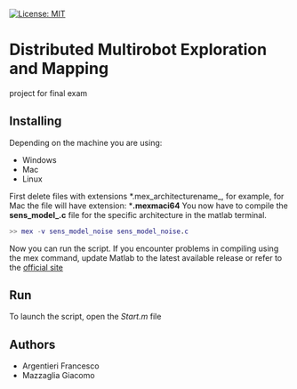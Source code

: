 [![License: MIT](https://img.shields.io/badge/license-MIT-blue.svg)](LICENSE)

# Distributed Multirobot Exploration and Mapping

project for final exam

## Installing

Depending on the machine you are using:
- Windows
- Mac
- Linux

First delete files with extensions \*.mex_architecturename_, for example, for Mac the file will have extension: ***.mexmaci64**
You now have to compile the **sens\_model\_.c** file for the specific architecture in the matlab terminal.

```matlab
>> mex -v sens_model_noise sens_model_noise.c
```

Now you can run the script.
If you encounter problems in compiling using the mex command, update Matlab to the latest available release or refer to the [official site](https://mathworks.com/)

## Run
To launch the script, open the *Start.m* file

## Authors
- Argentieri Francesco
- Mazzaglia Giacomo
